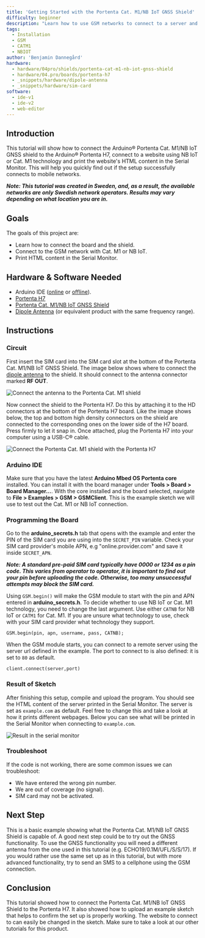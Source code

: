 ```yaml
---
title: 'Getting Started with the Portenta Cat. M1/NB IoT GNSS Shield'
difficulty: beginner
description: "Learn how to use GSM networks to connect to a server and print it's content in the serial monitor."
tags:
  - Installation
  - GSM
  - CATM1
  - NBIOT
author: 'Benjamin Dannegård'
hardware:
  - hardware/04pro/shields/portenta-cat-m1-nb-iot-gnss-shield
  - hardware/04.pro/boards/portenta-h7
  - _snippets/hardware/dipole-antenna
  - _snippets/hardware/sim-card
software:
  - ide-v1
  - ide-v2
  - web-editor
---
```


## Introduction 

This tutorial will show how to connect the Arduino® Portenta Cat. M1/NB IoT GNSS shield to the Arduino® Portenta H7, connect to a website using NB IoT or Cat. M1 technology and print the website's HTML content in the Serial Monitor. This will help you quickly find out if the setup successfully connects to mobile networks.

***Note: This tutorial was created in Sweden, and, as a result, the available networks are only Swedish network operators. Results may vary depending on what location you are in.***

## Goals

The goals of this project are:

- Learn how to connect the board and the shield.
- Connect to the GSM network with Cat. M1 or NB IoT.
- Print HTML content in the Serial Monitor.

## Hardware & Software Needed

- Arduino IDE ([online](https://create.arduino.cc/) or [offline](https://www.arduino.cc/en/main/software)).
- [Portenta H7](https://store.arduino.cc/products/portenta-h7)
- [Portenta Cat. M1/NB IoT GNSS Shield](https://store.arduino.cc/products/portenta-catm1)
- [Dipole Antenna](https://store.arduino.cc/antenna) (or equivalent product with the same frequency range).

## Instructions

### Circuit

First insert the SIM card into the SIM card slot at the bottom of the Portenta Cat. M1/NB IoT GNSS Shield. The image below shows where to connect the [dipole antenna](https://store.arduino.cc/antenna) to the shield. It should connect to the antenna connector marked **RF OUT**.

![Connect the antenna to the Portenta Cat. M1 shield](assets/Antenna_Cat_M1.svg)

Now connect the shield to the Portenta H7. Do this by attaching it to the HD connectors at the bottom of the Portenta H7 board. Like the image shows below, the top and bottom high density connectors on the shield are connected to the corresponding ones on the lower side of the H7 board. Press firmly to let it snap in. Once attached, plug the Portenta H7 into your computer using a USB-C® cable.

![Connect the Portenta Cat. M1 shield with the Portenta H7](assets/Connect_Cat_M1_to_Portenta_H7.svg)

### Arduino IDE

Make sure that you have the latest **Arduino Mbed OS Portenta core** installed. You can install it with the board manager under **Tools > Board > Board Manager...**. With the core installed and the board selected, navigate to **File > Examples > GSM > GSMClient**. This is the example sketch we will use to test out the Cat. M1 or NB IoT connection.

### Programming the Board

Go to the **arduino_secrets.h** tab that opens with the example and enter the PIN of the SIM card you are using into the `SECRET_PIN` variable. Check your SIM card provider's mobile APN, e.g "online.provider.com" and save it inside `SECRET_APN`.

***Note: A standard pre-paid SIM card typically have 0000 or 1234 as a pin code. This varies from operator to operator, it is important to find out your pin before uploading the code. Otherwise, too many unsuccessful attempts may block the SIM card.***

Using `GSM.begin()` will make the GSM module to start with the pin and APN entered in **arduino_secrets.h**. To decide whether to use NB IoT or Cat. M1 technology, you need to change the last argument. Use either `CATNB` for NB IoT or `CATM1` for Cat. M1. If you are unsure what technology to use, check with your SIM card provider what technology they support.

```arduino
GSM.begin(pin, apn, username, pass, CATNB);
```

When the GSM module starts, you can connect to a remote server using the server url defined in the example. The port to connect to is also defined: it is set to `80` as default.

```arduino
client.connect(server,port)
```

### Result of Sketch

After finishing this setup, compile and upload the program. You should see the HTML content of the server printed in the Serial Monitor. The server is set as `example.com` as default. Feel free to change this and take a look at how it prints different webpages. Below you can see what will be printed in the Serial Monitor when connecting to `example.com`.

![Result in the serial monitor](assets/Cat-M1-serial-monitor.png)

### Troubleshoot

If the code is not working, there are some common issues we can troubleshoot:

- We have entered the wrong pin number.
- We are out of coverage (no signal).
- SIM card may not be activated.

## Next Step

This is a basic example showing what the Portenta Cat. M1/NB IoT GNSS Shield is capable of. A good next step could be to try out the GNSS functionality. To use the GNSS functionality you will need a different antenna from the one used in this tutorial (e.g. ECHO19/0.1M/UFL/S/S/17). If you would rather use the same set up as in this tutorial, but with more advanced functionality, try to send an SMS to a cellphone using the GSM connection.

## Conclusion

This tutorial showed how to connect the Portenta Cat. M1/NB IoT GNSS Shield to the Portenta H7. It also showed how to upload an example sketch that helps to confirm the set up is properly working. The website to connect to can easily be changed in the sketch. Make sure to take a look at our other tutorials for this product.
